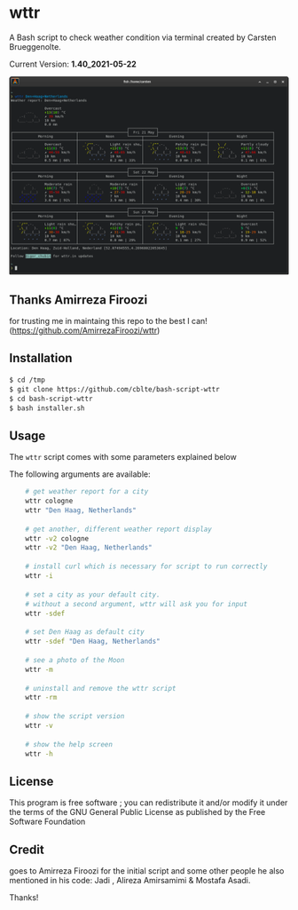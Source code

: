 # wttr

A Bash script to check weather condition via terminal created by Carsten Brueggenolte.

Current Version: **1.40_2021-05-22**

![wttr](terminal-wttr.png)

## Thanks Amirreza Firoozi

for trusting me in maintaing this repo to the best I can! (https://github.com/AmirrezaFiroozi/wttr)

## Installation 

```bash
$ cd /tmp
$ git clone https://github.com/cblte/bash-script-wttr
$ cd bash-script-wttr
$ bash installer.sh
```

## Usage 

The `wttr` script comes with some parameters explained below

The following arguments are available:

```bash
    # get weather report for a city
    wttr cologne
    wttr "Den Haag, Netherlands"

    # get another, different weather report display
    wttr -v2 cologne
    wttr -v2 "Den Haag, Netherlands"

    # install curl which is necessary for script to run correctly 
    wttr -i 
    
    # set a city as your default city.
    # without a second argument, wttr will ask you for input
    wttr -sdef
    
    # set Den Haag as default city
    wttr -sdef "Den Haag, Netherlands"
    
    # see a photo of the Moon
    wttr -m

    # uninstall and remove the wttr script
    wttr -rm
    
    # show the script version
    wttr -v
    
    # show the help screen
    wttr -h
```

## License

This program is free software ; you can redistribute it and/or modify it under the terms of the GNU General Public License as published by the Free Software Foundation

## Credit 

goes to Amirreza Firoozi for the initial script and some other people he also mentioned in his code: Jadi , Alireza Amirsamimi & Mostafa Asadi. 

Thanks!
